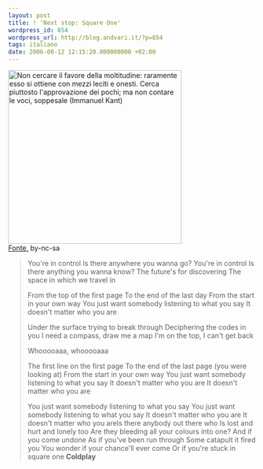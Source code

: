 ```yaml
---
layout: post
title: ! 'Next stop: Square One'
wordpress_id: 854
wordpress_url: http://blog.andvari.it/?p=854
tags: italiano
date: 2006-08-12 12:15:20.000000000 +02:00
---
```

<div><img title="Non cercare il favore della moltitudine: raramente esso si ottiene con mezzi leciti e onesti. Cerca piuttosto l'approvazione dei pochi; ma non contare le voci, soppesale (Immanuel Kant)" src="http://static.flickr.com/11/93714731_0adbaac55e_o.jpg" alt="Non cercare il favore della moltitudine: raramente esso si ottiene con mezzi leciti e onesti. Cerca piuttosto l'approvazione dei pochi; ma non contare le voci, soppesale (Immanuel Kant)" width="353" /></div>
<a title="by-nc-sa" href="http://www.flickr.com/photos/daveh/93714731/">Fonte,</a> by-nc-sa

<!--more-->
<blockquote>You're in control
Is there anywhere you wanna go?
You're in control
Is there anything you wanna know?
The future's for discovering
The space in which we travel in

From the top of the first page
To the end of the last day
From the start in your own way
You just want somebody listening to what you say
It doesn't matter who you are

Under the surface trying to break through
Deciphering the codes in you
I need a compass, draw me a map
I'm on the top, I can't get back

Whooooaaa, whooooaaa

The first line on the first page
To the end of the last page (you were looking at)
From the start in your own way
You just want somebody listening to what you say
It doesn't matter who you are
It doesn't matter who you are

You just want somebody listening to what you say
You just want somebody listening to what you say
It doesn't matter who you are
It doesn't matter who you areIs there anybody out there who
Is lost and hurt and lonely too
Are they bleeding all your colours into one?
And if you come undone
As if you've been run through
Some catapult it fired you
You wonder if your chance'll ever come
Or if you're stuck in square one
<strong>Coldplay</strong></blockquote>
